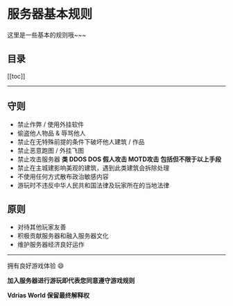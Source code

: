 # 服务器基本规则
这里是一些基本的规则哦~~~

## 目录
[[toc]]

---

## 守则
- 禁止作弊 / 使用外挂软件
- 偷盗他人物品 & 辱骂他人
- 禁止在无特殊前提的条件下破坏他人建筑 / 作品
- 禁止恶意跑图 / 外挂飞图
- 禁止攻击服务器 **类 DDOS DOS 假人攻击 MOTD攻击 包括但不限于以上手段**
- 禁止在主城建影响美观的建筑，遇到此类建筑会拆除处理
- 不使用任何方式散布政治敏感内容
- 游玩时不违反中华人民共和国法律及玩家所在的当地法律


## 原则
- 对待其他玩家友善
- 积极贡献服务器和融入服务器文化
- 维护服务器经济良好运作

---

拥有良好游戏体验 :smile:

**加入服务器进行游玩即代表您同意遵守游戏规则**

**Vdrias World 保留最终解释权**

